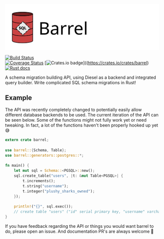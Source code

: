 ![Barrel Logo](assets/logo_wide.svg)

[![Build Status](https://travis-ci.org/spacekookie/barrel.svg?branch=master)](https://travis-ci.org/spacekookie/barrel)  
[![Coverage Status](https://coveralls.io/repos/github/spacekookie/barrel/badge.svg?branch=master)](https://coveralls.io/github/spacekookie/barrel?branch=master)
[![Crates.io badge](https://img.shields.io/crates/v/barrel.svg)]((https://crates.io/crates/barrel)
[![Rust docs](https://docs.rs/barrel/badge.svg)](https://docs.rs/barrel/)

A schema migration building API, using Diesel as a backend and integrated query builder. Write complicated SQL schema migrations in Rust!

## Example

The API was recently completely changed to potentially easily allow different database backends to be used. The current iteration of the API can be seen below. Some of the functions might not fully work yet or need tweaking. In fact, a lot of the functions haven't been properly hooked up yet 😅

```rust
extern crate barrel;

use barrel::{Schema, Table};
use barrel::generators::postgres::*;

fn main() {
    let mut sql = Schema::<PGSQL>::new();
    sql.create_table("users", |t: &mut Table<PGSQL>| {
        t.increments();
        t.string("username");
        t.integer("plushy_sharks_owned");
    });

    println!("{}", sql.exec());
    // create table "users" ("id" serial primary key, "username" varchar(255), "plushy_sharks_owned" int)
}

```

If you have feedback regarding the API or things you would want barrel to do, please open an issue. And documentation PR's are always welcome 💚